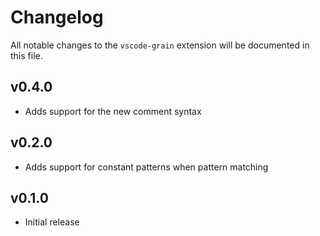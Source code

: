 # Changelog
All notable changes to the `vscode-grain` extension will be documented in this file.

## v0.4.0
- Adds support for the new comment syntax

## v0.2.0
- Adds support for constant patterns when pattern matching

## v0.1.0
- Initial release